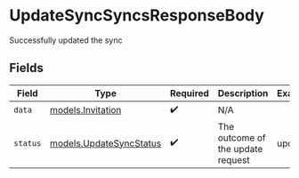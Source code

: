 # UpdateSyncSyncsResponseBody

Successfully updated the sync


## Fields

| Field                                                                  | Type                                                                   | Required                                                               | Description                                                            | Example                                                                |
| ---------------------------------------------------------------------- | ---------------------------------------------------------------------- | ---------------------------------------------------------------------- | ---------------------------------------------------------------------- | ---------------------------------------------------------------------- |
| `data`                                                                 | [models.Invitation](../../models/shared/invitation.md)                 | :heavy_check_mark:                                                     | N/A                                                                    |                                                                        |
| `status`                                                               | [models.UpdateSyncStatus](../../models/operations/updatesyncstatus.md) | :heavy_check_mark:                                                     | The outcome of the update request                                      | updated                                                                |